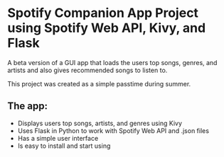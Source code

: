# Spotify Companion App Project using Spotify Web API, Kivy, and Flask

A beta version of a GUI app that loads the users top songs, genres, and artists and also gives recommended songs to listen to.

This project was created as a simple passtime during summer.
## The app:
* Displays users top songs, artists, and genres using Kivy
* Uses Flask in Python to work with Spotify Web API and .json files
* Has a simple user interface
* Is easy to install and start using
